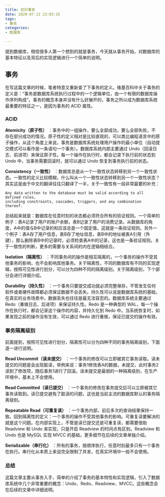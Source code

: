 ```yaml
---
title: 初识事务
date: 2020-07-13 23:03:15
tags:
- 事务
categories: 
- 数据库

---
```


提到数据库，相信很多人第一个想到的就是事务，今天就从事务开始，对数据库的基本特征以及背后的实现逻辑进行一个简单的说明。

<!-- more -->

## 事务

在写这篇文章的时候，笔者特意又重新查了下事务的定义。维基百科中关于事务的定义是：“事务是数据库系统执行过程中的一个逻辑单位，由一个有限的数据库操作序列构成”。事务的概念本身并没有什么好展开的，事务之所以成为数据库系统最重要的特征之一，是因为事务的 ACID 属性。

### ACID

**Atomicity（原子性）** ：事务中的一组操作，要么全部成功，要么全部失败，不存在部分成功的情况。原子性的定义相对是比较直观的，可以类比编程语言中的原子操作，从这个角度上来说，事务是数据库系统处理用户操作的最小单位（自动提交模式可以看作是一条语句一个事务）。数据库系统内部主要通过 Undo（回滚日志、前进项）来保证原子性。每一个操作在执行时，都会记录下执行前的状态到 Undo 中，当事务需要回滚时，就可以通过 Undo 恢复到事务执行前的状态。

**Consistency（一致性）** ：数据库总是从一个一致性状态转移到另一个一致性状态。一致性的定义比较模糊，什么叫从一个一致性状态转移到另一个一致性状态？其实这是由于中文的翻译往往只翻译了一半，关于一致性有一段非常最要的补充：

```shell
Any data written to the database must be valid according to all defined rules, 
including constraints, cascades, triggers, and any combination thereof. 
```

总结起来就是：数据库在任意时刻的状态都必须符合所有的验证规则。一个简单的例子：表A记录了用户的账户余额，表B记录了用户的消费记录。从数据库的角度，A中的值与B中记录的和应该总是一个固定值，这就是一条验证规则。另外一个例子：表A存了用户信息，表B存了地址信息，表B中的地址被表A引用（外键），那么删除表B中的记录时，必须检查表A中的记录，这也是一条验证规则。关于一致性的判断，更多的需要与关系间的内在逻辑相结合。

**Isolation（隔离性）** ：不同事务间的操作是相互隔离的，一个事务的操作不受其他事务的影响，也不会影响其他事务。关于隔离性，不同的数据库有不同的实现逻辑，按照可见性进行划分，可以分为四种不同的隔离级别。关于隔离级别，下个部分会进行详细介绍。

**Durability（持久性）** ：一个事务只要提交成功就必须完整保存，不管发生任何软件或者硬件故障都必须保证数据不会丢失。持久性可以说是数据库系统的基础，在真实的业务场景中，数据丢失也往往是最无法容忍的。数据库系统主要通过 Redo（重做日志、后进项）来保证持久性。Redo 是一种典型的 WAL，每一个操作在执行时，都会记录这个操作的内容，并持久化到 Redo 中。当系统恢复时，如果发现之前的操作没有生效，可以通过 Redo 进行重做，保证已提交的操作有效。

### 事务隔离级别

前面提到，按照可见性进行划分，隔离性可以分为四种不同的事务隔离级别，下面逐一进行说明。

**Read Uncommit（读未提交）** ：一个事务的修改可以立即被其它事务读取。读未提交的问题是会出现脏读，举例来说：事务1修改表A的数据，未提交，此时事务2读到了修改项，随后事务1进行了回滚。读未提交是最弱的一种隔离级别，在生产环境中，基本上不会使用。

**Read Committed（读已提交）** ：一个事务的修改在事务提交后可以立即被其它事务读取到。读已提交避免了脏读的问题，这也是当前主流的数据库默认的事务隔离级别。

**Repeatable Read（可重复读）** ：一个事务内部，前后多次的查询结果保持一致。回到隔离性的定义：一个事务的操作不受其他事务的影响。可重复读要解决的就是这个问题。在内部实现上，不管是读已提交还是可重复读，都需要借助 Readview 和 Undo 来实现，只是开启 Readview 的时间点有区别。Readview 和 Undo 也是 MySQL 实现 MVCC 的基础，更多细节在后续的文章单独介绍。

**Serializable（串行化）** ：所有的事务，按顺序执行，任意时刻最多只有一个事务在执行。串行化从本质上来说完全限制了并发，在真实环境中一般不会使用。

### 总结

这篇文章主要从事务入手，简单的介绍了事务的基本特性和实现逻辑，引入了数据库系统中几个非常重要的概念：Undo、Redo、Readview、MVCC。这些概念会在后续的文章中详细说明。

